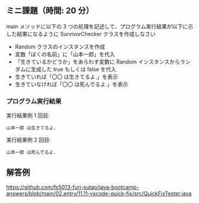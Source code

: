 ## ミニ課題（時間: 20 分）

main メソッドに以下の 3 つの処理を記述して、プログラム実行結果が以下に示した結果になるように SurvivorChecker クラスを作成しなさい

- Random クラスのインスタンスを作成
- 変数「ぼくの名前」に「山本一郎」を代入
- 「生きているかどうか」をあらわす変数に Random インスタンスからランダムに生成した true もしくは false を代入
- 生きていれば「〇〇 は生きてるよ.」を表示
- 生きていなければ「〇〇 は死んでるよ.」を表示

### プログラム実行結果

実行結果例 1 回目:
```
山本一郎 は生きてるよ.
```
実行結果例 2 回目:
```
山本一郎 は死んでるよ.
```

## 解答例

https://github.com/fs5013-furi-sutao/java-bootcamp-answers/blob/main/02.entry/11.11-vscode-quick-fix/src/QuickFixTester.java
